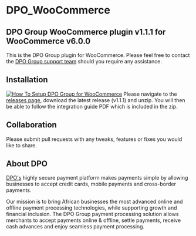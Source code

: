 # DPO_WooCommerce

## DPO Group WooCommerce plugin v1.1.1 for WooCommerce v6.0.0

This is the DPO Group plugin for WooCommerce. Please feel free to contact
the [DPO Group support team](mailto:supportsa@dpogroup.com) should you require any assistance.

## Installation

[![How To Setup DPO Group for WooCommerce](https://appinlet.com/wp-content/uploads/2021/01/How-To-Setup-DPO-Group-for-WooCommerce.jpg)](https://www.youtube.com/watch?v=AWZ13mdru2E "How To Setup DPO Group for WooCommerce")
Please navigate to the [releases page](https://github.com/DPO-Group/DPO_WooCommerce/releases), download the
latest release (v1.1.1) and unzip. You will then be able to follow the integration guide PDF which is included in the
zip.

## Collaboration

Please submit pull requests with any tweaks, features or fixes you would like to share.

## About DPO

[DPO's](https://dpogroup.com/) highly secure payment platform makes payments simple by allowing businesses to
accept credit cards, mobile payments and cross-border payments.

Our mission is to bring African businesses the most advanced online and offline payment processing technologies, while
supporting growth and financial inclusion. The DPO Group payment processing solution allows merchants to accept payments
online & offline, settle payments, receive cash advances and enjoy seamless payment processing.
